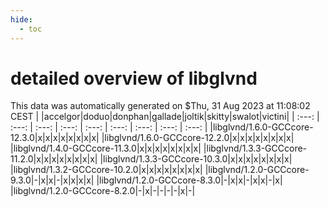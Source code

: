```yaml
---
hide:
  - toc
---
```


detailed overview of libglvnd
=============================


This data was automatically generated on $Thu, 31 Aug 2023 at 11:08:02 CEST
| |accelgor|doduo|donphan|gallade|joltik|skitty|swalot|victini|
| :---: | :---: | :---: | :---: | :---: | :---: | :---: | :---: | :---: |
|libglvnd/1.6.0-GCCcore-12.3.0|x|x|x|x|x|x|x|x|
|libglvnd/1.6.0-GCCcore-12.2.0|x|x|x|x|x|x|x|x|
|libglvnd/1.4.0-GCCcore-11.3.0|x|x|x|x|x|x|x|x|
|libglvnd/1.3.3-GCCcore-11.2.0|x|x|x|x|x|x|x|x|
|libglvnd/1.3.3-GCCcore-10.3.0|x|x|x|x|x|x|x|x|
|libglvnd/1.3.2-GCCcore-10.2.0|x|x|x|x|x|x|x|x|
|libglvnd/1.2.0-GCCcore-9.3.0|-|x|x|-|x|x|x|x|
|libglvnd/1.2.0-GCCcore-8.3.0|-|x|x|-|x|x|-|x|
|libglvnd/1.2.0-GCCcore-8.2.0|-|x|-|-|-|-|x|-|
